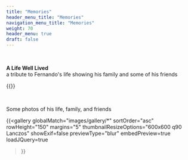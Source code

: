 ```yaml
---
title: "Memories"
header_menu_title: "Memories"
navigation_menu_title: "Memories"
weight: 70
header_menu: true
draft: false
---
```


</br>  

<b>A Life Well Lived</b>    
a tribute to Fernando's life showing his family and some of his friends  

{{<youtube mDm9rO3FOY8>}}

</br>  

Some photos of his life, family, and friends  

{{<gallery
    globalMatch="images/gallery/*"
    sortOrder="asc"
    rowHeight="150"
    margins="5"
    thumbnailResizeOptions="600x600 q90 Lanczos"
    showExif=false
    previewType="blur"
    embedPreview=true
    loadJQuery=true
>}}